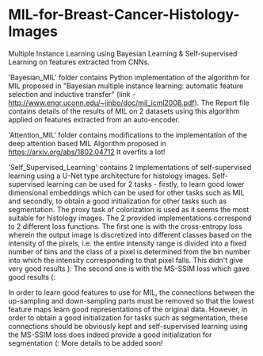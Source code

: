 # MIL-for-Breast-Cancer-Histology-Images
Multiple Instance Learning using Bayesian Learning & Self-supervised Learning on features extracted from CNNs.

'Bayesian_MIL' folder contains Python implementation of the algorithm for MIL proposed in "Bayesian multiple instance learning: automatic feature selection and inductive transfer" (link - http://www.engr.uconn.edu/~jinbo/doc/mil_icml2008.pdf). The Report file contains details of the results of MIL on 2 datasets using this algorithm applied on features extracted from an auto-encoder.

'Attention_MIL' folder contains modifications to the implementation of the deep attention based MIL Algorithm proposed in https://arxiv.org/abs/1802.04712
It overfits a lot!

'Self_Supervised_Learning' contains 2 implementations of self-supervised learning using a U-Net type architecture for histology images. 
Self-supervised learning can be used for 2 tasks - firstly, to learn good lower dimensional embeddings which can be used for other tasks such as MIL and secondly, to obtain a good initialization for other tasks such as segmentation. The proxy task of colorization is used as it seems the most suitable for histology images. The 2 provided implementations correspond to 2 different loss functions. The first one is with the cross-entropy loss wherein the output image is discretized into different classes based on the intensity of the pixels, i.e. the entire intensity range is divided into a fixed number of bins and the class of a pixel is determined from the bin number into which the intensity corresponding to that pixel falls. This didn't give very good results ): The second one is with the MS-SSIM loss which gave good results (: 

In order to learn good features to use for MIL, the connections between the up-sampling and down-sampling parts must be removed so that the lowest feature maps learn good representations of the original data. However, in order to obtain a good initialization for tasks such as segmentation, these connections should be obviously kept and self-supervised learning using the MS-SSIM loss does indeed provide a good initialization for segmentation (: More details to be added soon!







